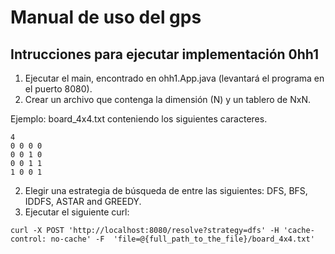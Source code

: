 # Manual de uso del gps

## Intrucciones para ejecutar implementación 0hh1

1. Ejecutar el main, encontrado en ohh1.App.java (levantará el programa en el puerto 8080).
2. Crear un archivo que contenga la dimensión (N) y un tablero de NxN.

Ejemplo: board_4x4.txt conteniendo los siguientes caracteres.

```
4
0 0 0 0
0 0 1 0
0 0 1 1
1 0 0 1
```

2. Elegir una estrategia de búsqueda de entre las siguientes: DFS, BFS, IDDFS, ASTAR and GREEDY.
3. Ejecutar el siguiente curl:

`
curl -X POST 'http://localhost:8080/resolve?strategy=dfs' -H 'cache-control: no-cache' -F 
'file=@{full_path_to_the_file}/board_4x4.txt'
`
